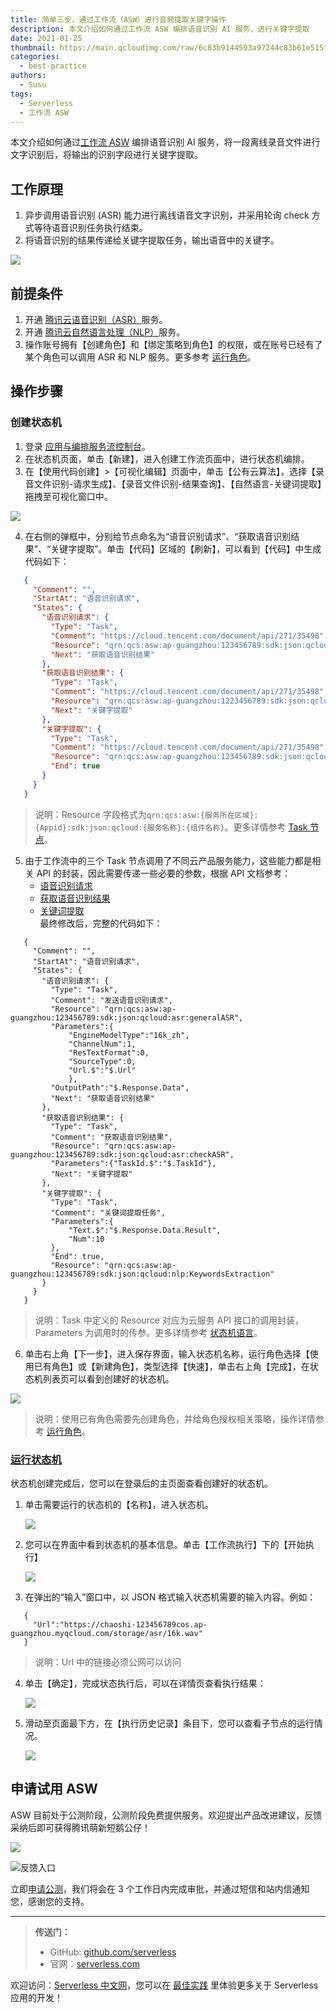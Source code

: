 ```yaml
---
title: 简单三步，通过工作流（ASW）进行音频提取关键字操作
description: 本文介绍如何通过工作流 ASW 编排语音识别 AI 服务，进行关键字提取
date: 2021-01-25
thumbnail: https://main.qcloudimg.com/raw/6c83b9144593a97244c83b61e515f906.jpg
categories:
  - best-practice
authors:
  - Susu
tags:
  - Serverless
  - 工作流 ASW
---
```


本文介绍如何通过[工作流 ASW](https://cloud.tencent.com/product/asw?ADTAG=outer.zhihu) 编排语音识别 AI 服务，将一段离线录音文件进行文字识别后，将输出的识别字段进行关键字提取。

## 工作原理

1. 异步调用语音识别 (ASR) 能力进行离线语音文字识别，并采用轮询 check 方式等待语音识别任务执行结束。
2. 将语音识别的结果传递给关键字提取任务，输出语音中的关键字。

![](https://main.qcloudimg.com/raw/703dc73703175114a3cbd9cae424425e.svg)

## 前提条件

1. 开通 [腾讯云语音识别（ASR）](https://console.cloud.tencent.com/asr)服务。
2. 开通 [腾讯云自然语言处理（NLP）](https://console.cloud.tencent.com/nlp)服务。
3. 操作账号拥有【创建角色】和【绑定策略到角色】的权限，或在账号已经有了某个角色可以调用 ASR 和 NLP 服务。更多参考 [运行角色](https://cloud.tencent.com/document/product/1272/52420)。

## 操作步骤

### 创建状态机

1. 登录 [应用与编排服务流控制台](https://console.cloud.tencent.com/asw)。
2. 在状态机页面，单击【新建】，进入创建工作流页面中，进行状态机编排。
3. 在【使用代码创建】>【可视化编辑】页面中，单击【公有云算法】，选择【录音文件识别-请求生成】、【录音文件识别-结果查询】、【自然语言-关键词提取】拖拽至可视化窗口中。

![](https://main.qcloudimg.com/raw/e335401243e058a5c396d1f1a1694890.png)

4. 在右侧的弹框中，分别给节点命名为“语音识别请求”、“获取语音识别结果”、“关键字提取”。单击【代码】区域的【刷新】，可以看到【代码】中生成代码如下：

```json
   {
     "Comment": "",
     "StartAt": "语音识别请求",
     "States": {
       "语音识别请求": {
         "Type": "Task",
         "Comment": "https://cloud.tencent.com/document/api/271/35498",
         "Resource": "qrn:qcs:asw:ap-guangzhou:123456789:sdk:json:qcloud:asr:generalASR",
         "Next": "获取语音识别结果"
       },
       "获取语音识别结果": {
         "Type": "Task",
         "Comment": "https://cloud.tencent.com/document/api/271/35498",
         "Resource": "qrn:qcs:asw:ap-guangzhou:1223456789:sdk:json:qcloud:asr:checkASR",
         "Next": "关键字提取"
       },
       "关键字提取": {
         "Type": "Task",
         "Comment": "https://cloud.tencent.com/document/api/271/35498",
         "Resource": "qrn:qcs:asw:ap-guangzhou:123456789:sdk:json:qcloud:nlp:KeywordsExtraction",
         "End": true
       }
     }
   }
```

> 说明：Resource 字段格式为`qrn:qcs:asw:{服务所在区域}:{Appid}:sdk:json:qcloud:{服务名称}:{组件名称}`。更多详情参考 [Task 节点](https://cloud.tencent.com/document/product/1272/51544#.3Ca-id.3D.22step8.22.3Etask.3C.2Fa.3E)。 

5. 由于工作流中的三个 Task 节点调用了不同云产品服务能力，这些能力都是相关 API 的封装，因此需要传递一些必要的参数，根据 API 文档参考：
   - [语音识别请求](https://cloud.tencent.com/document/product/1093/37823)
   - [获取语音识别结果](https://cloud.tencent.com/document/product/1093/37822)
   - [关键词提取](https://cloud.tencent.com/document/api/271/35498)   
     最终修改后，完整的代码如下：

```
   {
     "Comment": "",
     "StartAt": "语音识别请求",
     "States": {
       "语音识别请求": {
         "Type": "Task",
         "Comment": "发送语音识别请求",
         "Resource": "qrn:qcs:asw:ap-guangzhou:123456789:sdk:json:qcloud:asr:generalASR",
         "Parameters":{
             "EngineModelType":"16k_zh",
             "ChannelNum":1,
             "ResTextFormat":0,
             "SourceType":0,
             "Url.$":"$.Url"
             },
         "OutputPath":"$.Response.Data",
         "Next": "获取语音识别结果"
       },
       "获取语音识别结果": {
         "Type": "Task",
         "Comment": "获取语音识别结果",
         "Resource": "qrn:qcs:asw:ap-guangzhou:123456789:sdk:json:qcloud:asr:checkASR",
         "Parameters":{"TaskId.$":"$.TaskId"},
         "Next": "关键字提取"
       },
       "关键字提取": {
         "Type": "Task",
         "Comment": "关键词提取任务",
         "Parameters":{
             "Text.$":"$.Response.Data.Result",
             "Num":10
         },
         "End": true,
         "Resource": "qrn:qcs:asw:ap-guangzhou:123456789:sdk:json:qcloud:nlp:KeywordsExtraction"
       }
     }
   }
```

> 说明：Task 中定义的 Resource 对应为云服务 API 接口的调用封装，Parameters 为调用时的传参。更多详情参考 [状态机语言](https://cloud.tencent.com/document/product/1272/51544)。 

6. 单击右上角【下一步】，进入保存界面，输入状态机名称，运行角色选择【使用已有角色】或【新建角色】，类型选择【快速】，单击右上角【完成】，在状态机列表页可以看到创建好的状态机。

![](https://main.qcloudimg.com/raw/6b753509fdb6655d3f31e5ac243321d3.png)

> 说明：使用已有角色需要先创建角色，并给角色授权相关策略，操作详情参考 [运行角色](https://cloud.tencent.com/document/product/1272/52420)。

### [运行状态机](id:span)

状态机创建完成后，您可以在登录后的主页面查看创建好的状态机。

1. 单击需要运行的状态机的【名称】，进入状态机。

   ![](https://main.qcloudimg.com/raw/6bc8f9a979069bdc3c091a0ae503d99d.png)

2. 您可以在界面中看到状态机的基本信息。单击【工作流执行】下的【开始执行】 

   ![](https://main.qcloudimg.com/raw/1e2f88c18af26ae3a8236e361c0a691f.png)

3. 在弹出的“输入”窗口中，以 JSON 格式输入状态机需要的输入内容。例如： 

```
   {
     "Url":"https://chaoshi-123456789cos.ap-guangzhou.myqcloud.com/storage/asr/16k.wav"
   }
```

> 说明：Url 中的链接必须公网可以访问

4. 单击【确定】，完成状态执行后，可以在详情页查看执行结果： 

   ![](https://main.qcloudimg.com/raw/2b1f5a13b4f77cf80041e28597238f58.png)

5. 滑动至页面最下方，在【执行历史记录】条目下，您可以查看子节点的运行情况。 

   ![](https://main.qcloudimg.com/raw/3632b6da514e9e4baf1396eb1ed9c6b2.png)

## 申请试用 ASW

ASW 目前处于公测阶段，公测阶段免费提供服务。欢迎提出产品改进建议，反馈采纳后即可获得腾讯萌新短鹅公仔！

![](https://main.qcloudimg.com/raw/7453713b86498abeed1cf9c0e47a5c9d.jpg)

![反馈入口](https://main.qcloudimg.com/raw/4e2a7cb9af30ecb288eb636ae2d19a39.png)

立即[申请公测](https://cloud.tencent.com/product/asw?ADTAG=outer.zhihu)，我们将会在 3 个工作日内完成审批，并通过短信和站内信通知您，感谢您的支持。

---

> **传送门：**
> - GitHub: [github.com/serverless](https://github.com/serverless/serverless/blob/master/README_CN.md)
> - 官网：[serverless.com](https://serverless.com/)

欢迎访问：[Serverless 中文网](https://serverlesscloud.cn/)，您可以在 [最佳实践](https://serverlesscloud.cn/best-practice) 里体验更多关于 Serverless 应用的开发！